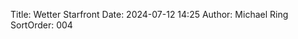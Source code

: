 Title: Wetter Starfront
Date: 2024-07-12 14:25
Author: Michael Ring
SortOrder: 004
<!-- begin include wetter-starfront.include --> 
<!-- unprocessed version -->
<!-- end include wetter-starfront.include -->
